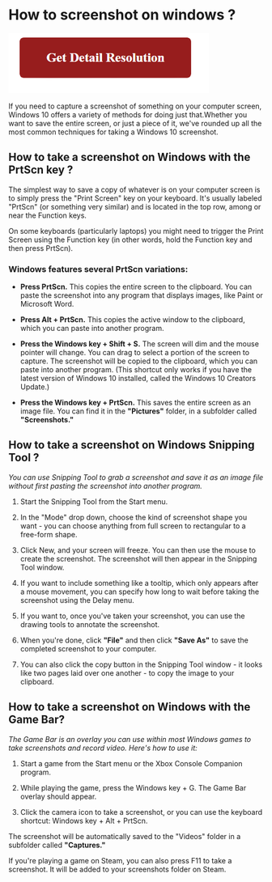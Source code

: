 
# How to screenshot on windows ?


[![How to screenshot on windows](red2.png)](https://how-to-screenshot-on-windows.github.io/)


If you need to capture a screenshot of something on your computer screen, Windows 10 offers a variety of methods for doing just that.Whether you want to save the entire screen, or just a piece of it, we've rounded up all the most common techniques for taking a Windows 10 screenshot.


## How to take a screenshot on Windows with the PrtScn key ?

The simplest way to save a copy of whatever is on your computer screen is to simply press the "Print Screen" key on your keyboard. It's usually labeled "PrtScn" (or something very similar) and is located in the top row, among or near the Function keys.

On some keyboards (particularly laptops) you might need to trigger the Print Screen using the Function key (in other words, hold the Function key and then press PrtScn).

### Windows features several PrtScn variations:


* **Press PrtScn.** This copies the entire screen to the clipboard. You can paste the screenshot into any program that displays images, like Paint or Microsoft Word.

* **Press Alt + PrtScn.** This copies the active window to the clipboard, which you can paste into another program.

* **Press the Windows key + Shift + S.** The screen will dim and the mouse pointer will change. You can drag to select a portion of the screen to capture. The screenshot will be copied to the clipboard, which you can paste into another program. (This shortcut only works if you have the latest version of Windows 10 installed, called the Windows 10 Creators Update.)

* **Press the Windows key + PrtScn.** This saves the entire screen as an image file. You can find it in the **"Pictures"** folder, in a subfolder called **"Screenshots."**


## How to take a screenshot on Windows Snipping Tool ?



_You can use Snipping Tool to grab a screenshot and save it as an image file without first pasting the screenshot into another program._

1. Start the Snipping Tool from the Start menu.

2. In the "Mode" drop down, choose the kind of screenshot shape you want - you can choose anything from full screen to rectangular to a free-form shape.

3. Click New, and your screen will freeze. You can then use the mouse to create the screenshot. The screenshot will then appear in the Snipping Tool window.

4. If you want to include something like a tooltip, which only appears after a mouse movement, you can specify how long to wait before taking the screenshot using the Delay menu.

5. If you want to, once you've taken your screenshot, you can use the drawing tools to annotate the screenshot.

6. When you're done, click **"File"** and then click **"Save As"** to save the completed screenshot to your computer.

7. You can also click the copy button in the Snipping Tool window - it looks like two pages laid over one another - to copy the image to your clipboard.


## How to take a screenshot on Windows with the Game Bar?

_The Game Bar is an overlay you can use within most Windows games to take screenshots and record video. Here's how to use it:_

1. Start a game from the Start menu or the Xbox Console Companion program.

2. While playing the game, press the Windows key + G. The Game Bar overlay should appear.

3. Click the camera icon to take a screenshot, or you can use the keyboard shortcut: Windows key + Alt + PrtScn.

The screenshot will be automatically saved to the "Videos" folder in a subfolder called **"Captures."**

If you're playing a game on Steam, you can also press F11 to take a screenshot. It will be added to your screenshots folder on Steam.


